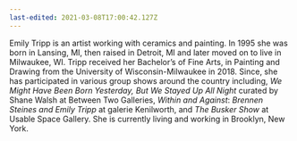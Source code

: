 ```yaml
---
last-edited: 2021-03-08T17:00:42.127Z
---
```

Emily Tripp is an artist working with ceramics and painting. In 1995 she
was born in Lansing, MI, then raised in Detroit, MI and later moved on to live
in Milwaukee, WI. Tripp received her Bachelor’s of Fine Arts, in Painting and
Drawing from the University of Wisconsin-Milwaukee in 2018. Since, she has
participated in various group shows around the country including, *We Might
Have Been Born Yesterday, But We Stayed Up All Night* curated by Shane Walsh
at Between Two Galleries, *Within and Against*: *Brennen Steines and Emily
Tripp* at galerie Kenilworth, and *The Busker Show* at Usable Space Gallery.
She is currently living and working in Brooklyn, New York.
